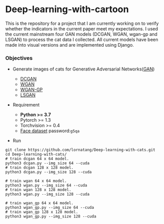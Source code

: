 # Deep-learning-with-cartoon

This is the repository for a project that I am currently working on to verify whether the indicators in the current paper meet my expectations. 
I used the current mainstream four GAN models (DCGAN, WGAN, wgan-gp and LSGAN) to process the cat data I collected.
All current models have been made into visual versions and are implemented using Django.

### Objectives

- Generate images of cats for Generative Adversarial Networks([GAN](https://arvix.org/pdf/1511.06434.pdf))

    - [DCGAN](https://github.com/lornatang/Deep-learning-with-cartoon/dcgan.py)
    - [WGAN](https://github.com/lornatang/Deep-learning-with-cartoon/wgan.py)
    - [WGAN-GP](https://github.com/lornatang/Deep-learning-with-cartoon/wgan_gp.py)
    - [LSGAN](https://github.com/lornatang/Deep-learning-with-cartoon/lsgan.py)
    
- Requirement

    - **Python >= 3.7**
    - Pytorch >= 1.3
    - Torchvision >= 0.4
    - [Face dataset](https://pan.baidu.com/s/1eSifHcA) password:`g5qa`
    
- Run
```text
git clone https://github.com/lornatang/Deep-learning-with-cats.git
cd Deep-learning-with-cats/
# train dcgan 64 x 64 model.
python3 dcgan.py --img_size 64 --cuda 
# train dcgan 128 x 128 model.
python3 dcgan.py --img_size 128 --cuda 

# train wgan 64 x 64 model.
python3 wgan.py --img_size 64 --cuda 
# train wgan 128 x 128 model.
python3 wgan.py --img_size 128 --cuda 

# train wgan_gp 64 x 64 model.
python3 wgan_gp.py --img_size 64 --cuda 
# train wgan_gp 128 x 128 model.
python3 wgan_gp.py --img_size 128 --cuda 
```

